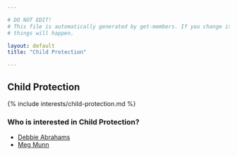 ```yaml
---

# DO NOT EDIT!
# This file is automatically generated by get-members. If you change it, bad
# things will happen.

layout: default
title: "Child Protection"

---
```


## Child Protection

{% include interests/child-protection.md %}

### Who is interested in Child Protection?


* [Debbie Abrahams](/members/debbie-abrahams.html)
* [Meg Munn](/members/meg-munn.html)
